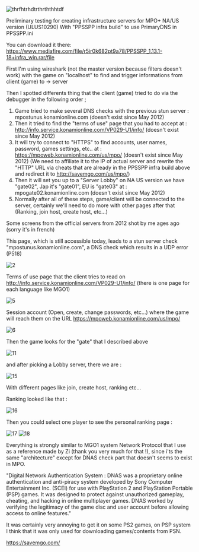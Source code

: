 ![thrfhtrhdtrthrththhtdf](https://github.com/snakeswiss/Project-saveMPO-/assets/140389050/7adc8831-199e-4371-8a86-0afb8f2fe61c)


Preliminary testing for creating infrastructure servers for MPO+ NA/US version (ULUS10290)
With "PPSSPP infra build" to use PrimaryDNS in PPSSPP.ini

You can download it there: https://www.mediafire.com/file/r5ir0k682pt9a78/PPSSPP_1.13.1-18+infra_win.rar/file

First I'm using wireshark (not the master version because filters doesn't work) with the game on "localhost" to find and trigger informations from client (game) to -> server

Then I spotted differents thing that the client (game) tried to do via the debugger in the following order ;

1. Game tried to make several DNS checks with the previous stun server : mpostunus.konamionline.com (doesn't exist since May 2012)
2. Then it tried to find the "terms of use" page that you had to accept at : http://info.service.konamionline.com/VP029-U1/info/ (doesn't exist since May 2012)
3. It will try to connect to "HTTPS" to find accounts, user names, password, games settings, etc.. at : https://mpoweb.konamionline.com/us/mpo/ (doesn't exist since May 2012) (We need to affiliate it to the IP of actual server and rewrite the "HTTP" URL via cheats that are already in the PPSSPP infra build above and redirect it to http://savemgo.com/us/mpo/)
5. Then it will set you up to a "Server Lobby" on NA US version we have "gate02", Jap it's "gate01", EU is "gate03" at : mpogate02.konamionline.com (doesn't exist since May 2012)
6. Normally after all of these steps, game/client will be connected to the server, certainly we'll need to do more with other pages after that (Ranking, join host, create host, etc...)

Some screens from the official servers from 2012 shot by me ages ago (sorry it's in french) 

This page, which is still accessible today, leads to a stun server check "mpostunus.konamionline.com", a DNS check which results in a UDP error (P518)

![2](https://github.com/snakeswiss/Project-saveMPO-/assets/140389050/14ae83c1-cfeb-4bc0-8f7a-938f7443028d)


Terms of use page that the client tries to read on http://info.service.konamionline.com/VP029-U1/info/ (there is one page for each language like MGO1)

![5](https://github.com/snakeswiss/Project-saveMPO-/assets/140389050/77cf5b69-5e1b-4219-9899-090ab8b12dbc)


Session account (Open, create, change passwords, etc...) where the game will reach them on the URL https://mpoweb.konamionline.com/us/mpo/ 

![6](https://github.com/snakeswiss/Project-saveMPO-/assets/140389050/133601d4-d5cb-4ab6-9748-28cf2c453d4c)


Then the game looks for the "gate" that I described above 

![11](https://github.com/snakeswiss/Project-saveMPO-/assets/140389050/12b29659-ad15-4447-8d2e-ec488946ff9b)


and after picking a Lobby server, there we are : 

![15](https://github.com/snakeswiss/Project-saveMPO-/assets/140389050/418f1e5b-bcf4-4810-a1de-d758e4f7b2b4)

With different pages like join, create host, ranking etc...


Ranking looked like that : 

![16](https://github.com/snakeswiss/Project-saveMPO-/assets/140389050/850cd04b-1d7f-4aa1-8970-907f3df01a11)


Then you could select one player to see the personal ranking page :

![17](https://github.com/snakeswiss/Project-saveMPO-/assets/140389050/aeb75264-9b50-48a7-9212-a191e4199e9d)
![18](https://github.com/snakeswiss/Project-saveMPO-/assets/140389050/21f019bb-b25c-4b33-9ab7-c2ba948ed086)


Everything is strongly similar to MGO1 system Network Protocol that I use as a reference made by Zi (thank you very much for that !), since i'ts the same "architecture" except for DNAS check part that doesn't seems to exist in MPO.

"Digital Network Authentication System : DNAS was a proprietary online authentication and anti-piracy system developed by Sony Computer Entertainment Inc. (SCEI) for use with PlayStation 2 and PlayStation Portable (PSP) games. It was designed to protect against unauthorized gameplay, cheating, and hacking in online multiplayer games. DNAS worked by verifying the legitimacy of the game disc and user account before allowing access to online features."

It was certainly very annoying to get it on some PS2 games, on PSP system I think that it was only used for downloading games/contents from PSN.

https://savemgo.com/
